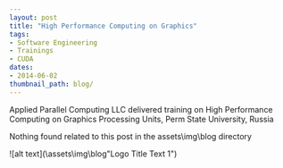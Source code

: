 ```yaml
---
layout: post
title: "High Performance Computing on Graphics"
tags:
- Software Engineering
- Trainings
- CUDA
dates:
- 2014-06-02
thumbnail_path: blog/
---
```


Applied Parallel Computing LLC delivered training on High Performance Computing on Graphics Processing Units, Perm State University, Russia

Nothing found related to this post in the assets\img\blog directory

![alt text](\assets\img\blog\"Logo Title Text 1")